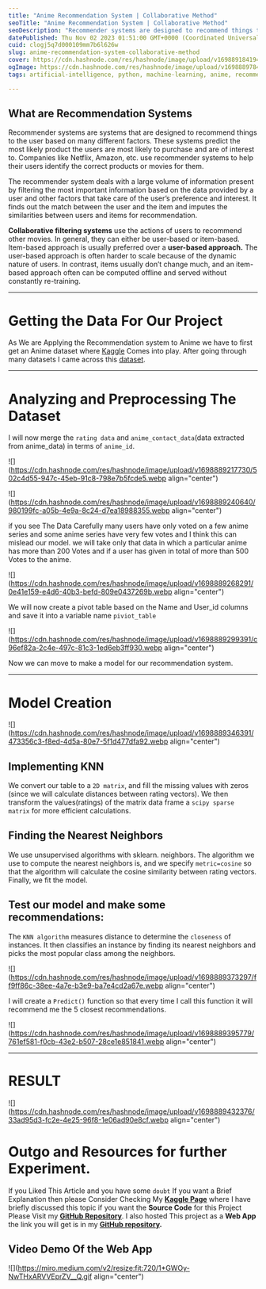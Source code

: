 ```yaml
---
title: "Anime Recommendation System | Collaborative Method"
seoTitle: "Anime Recommendation System | Collaborative Method"
seoDescription: "Recommender systems are designed to recommend things to the user based on many different factors. These systems predict the most likely"
datePublished: Thu Nov 02 2023 01:51:00 GMT+0000 (Coordinated Universal Time)
cuid: clogj5q7d000109mm7b6l626w
slug: anime-recommendation-system-collaborative-method
cover: https://cdn.hashnode.com/res/hashnode/image/upload/v1698891841948/ae42bf19-3620-4d7d-bd2d-10a4296ded3b.webp
ogImage: https://cdn.hashnode.com/res/hashnode/image/upload/v1698889784373/5e609ad9-2675-4b6a-85c5-2e90eb460bc1.webp
tags: artificial-intelligence, python, machine-learning, anime, recommender-systems

---
```


## **What are Recommendation Systems**

Recommender systems are systems that are designed to recommend things to the user based on many different factors. These systems predict the most likely product the users are most likely to purchase and are of interest to. Companies like Netflix, Amazon, etc. use recommender systems to help their users identify the correct products or movies for them.

The recommender system deals with a large volume of information present by filtering the most important information based on the data provided by a user and other factors that take care of the user’s preference and interest. It finds out the match between the user and the item and imputes the similarities between users and items for recommendation.

**Collaborative filtering systems** use the actions of users to recommend other movies. In general, they can either be user-based or item-based. Item-based approach is usually preferred over a **user-based approach.** The user-based approach is often harder to scale because of the dynamic nature of users. In contrast, items usually don’t change much, and an item-based approach often can be computed offline and served without constantly re-training.

---

# **Getting the Data For Our Project**

As We are Applying the Recommendation system to Anime we have to first get an Anime dataset where [Kaggle](https://www.kaggle.com/) Comes into play. After going through many datasets I came across this [dataset](https://www.kaggle.com/hernan4444/anime-recommendation-database-2020).

---

# **Analyzing and Preprocessing The Dataset**

I will now merge the `rating data` and `anime_contact_data`(data extracted from anime\_data) in terms of `anime_id`.

![](https://cdn.hashnode.com/res/hashnode/image/upload/v1698889217730/502c4d55-947c-45eb-91c8-798e7b5fcde5.webp align="center")

![](https://cdn.hashnode.com/res/hashnode/image/upload/v1698889240640/980199fc-a05b-4e9a-8c24-d7ea18988355.webp align="center")

if you see The Data Carefully many users have only voted on a few anime series and some anime series have very few votes and I think this can mislead our model. we will take only that data in which a particular anime has more than 200 Votes and if a user has given in total of more than 500 Votes to the anime.

![](https://cdn.hashnode.com/res/hashnode/image/upload/v1698889268291/0e41e159-e4d6-40b3-befd-809e0437269b.webp align="center")

We will now create a pivot table based on the Name and User\_id columns and save it into a variable name `piviot_table`

![](https://cdn.hashnode.com/res/hashnode/image/upload/v1698889299391/c96ef82a-2c4e-497c-81c3-1ed6eb3ff930.webp align="center")

Now we can move to make a model for our recommendation system.

---

# **Model Creation**

![](https://cdn.hashnode.com/res/hashnode/image/upload/v1698889346391/473356c3-f8ed-4d5a-80e7-5f1d477dfa92.webp align="center")

## **Implementing KNN**

We convert our table to a `2D matrix`, and fill the missing values with zeros (since we will calculate distances between rating vectors). We then transform the values(ratings) of the matrix data frame a `scipy sparse matrix` for more efficient calculations.

## **Finding the Nearest Neighbors**

We use unsupervised algorithms with sklearn. neighbors. The algorithm we use to compute the nearest neighbors is, and we specify `metric=cosine` so that the algorithm will calculate the cosine similarity between rating vectors. Finally, we fit the model.

## **Test our model and make some recommendations:**

The `KNN algorithm` measures distance to determine the `closeness` of instances. It then classifies an instance by finding its nearest neighbors and picks the most popular class among the neighbors.

![](https://cdn.hashnode.com/res/hashnode/image/upload/v1698889373297/ff9ff86c-38ee-4a7e-b3e9-ba7e4cd2a67e.webp align="center")

I will create a `Predict()` function so that every time I call this function it will recommend me the 5 closest recommendations.

![](https://cdn.hashnode.com/res/hashnode/image/upload/v1698889395779/761ef581-f0cb-43e2-b507-28ce1e851841.webp align="center")

---

# **RESULT**

![](https://cdn.hashnode.com/res/hashnode/image/upload/v1698889432376/33ad95d3-fc2e-4e25-96f8-1e06ad90e8cf.webp align="center")

# **Outgo and Resources for further Experiment.**

If you Liked This Article and you have some `doubt` If you want a Brief Explanation then please Consider Checking My [**Kaggle Page**](https://www.kaggle.com/everydaycodings/anime-recommendation-engine-collaborative-method/notebook) where I have briefly discussed this topic if you want the **Source Code** for this Project Please Visit my [**GitHub Repository**](https://github.com/everydaycodings/Anima-Recommendation-System-WebApp). I also hosted This project as a **Web App** the link you will get is in my [**GitHub repository**](https://github.com/everydaycodings/Anima-Recommendation-System-WebApp)**.**

## **Video Demo Of the Web App**

![](https://miro.medium.com/v2/resize:fit:720/1*GWOy-NwTHxARVVEprZV__Q.gif align="center")